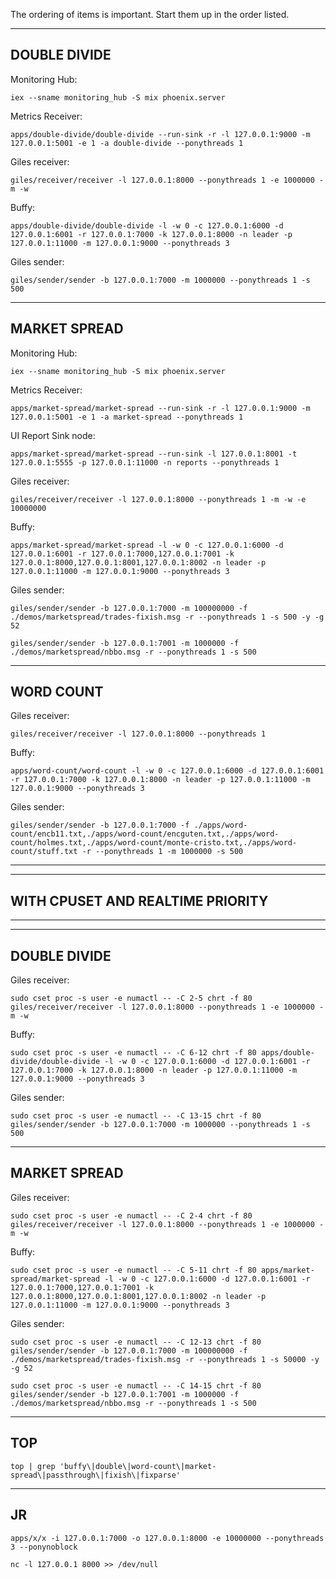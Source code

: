 The ordering of items is important. Start them up in the order listed.


---------------------------------
DOUBLE DIVIDE
---------------------------------

Monitoring Hub:
```
iex --sname monitoring_hub -S mix phoenix.server
```

Metrics Receiver:
```
apps/double-divide/double-divide --run-sink -r -l 127.0.0.1:9000 -m 127.0.0.1:5001 -e 1 -a double-divide --ponythreads 1
```

Giles receiver:
```
giles/receiver/receiver -l 127.0.0.1:8000 --ponythreads 1 -e 1000000 -m -w
```

Buffy:
```
apps/double-divide/double-divide -l -w 0 -c 127.0.0.1:6000 -d 127.0.0.1:6001 -r 127.0.0.1:7000 -k 127.0.0.1:8000 -n leader -p 127.0.0.1:11000 -m 127.0.0.1:9000 --ponythreads 3
```

Giles sender:
```
giles/sender/sender -b 127.0.0.1:7000 -m 1000000 --ponythreads 1 -s 500
```

---------------------------------
MARKET SPREAD
---------------------------------

Monitoring Hub:
```
iex --sname monitoring_hub -S mix phoenix.server
```

Metrics Receiver:
```
apps/market-spread/market-spread --run-sink -r -l 127.0.0.1:9000 -m 127.0.0.1:5001 -e 1 -a market-spread --ponythreads 1
```

UI Report Sink node:
```
apps/market-spread/market-spread --run-sink -l 127.0.0.1:8001 -t 127.0.0.1:5555 -p 127.0.0.1:11000 -n reports --ponythreads 1
```

Giles receiver:
```
giles/receiver/receiver -l 127.0.0.1:8000 --ponythreads 1 -m -w -e 10000000
```

Buffy:
```
apps/market-spread/market-spread -l -w 0 -c 127.0.0.1:6000 -d 127.0.0.1:6001 -r 127.0.0.1:7000,127.0.0.1:7001 -k 127.0.0.1:8000,127.0.0.1:8001,127.0.0.1:8002 -n leader -p 127.0.0.1:11000 -m 127.0.0.1:9000 --ponythreads 3
```

Giles sender:
```
giles/sender/sender -b 127.0.0.1:7000 -m 100000000 -f ./demos/marketspread/trades-fixish.msg -r --ponythreads 1 -s 500 -y -g 52

giles/sender/sender -b 127.0.0.1:7001 -m 1000000 -f ./demos/marketspread/nbbo.msg -r --ponythreads 1 -s 500
```

---------------------------------
WORD COUNT
---------------------------------

Giles receiver:
```
giles/receiver/receiver -l 127.0.0.1:8000 --ponythreads 1
```

Buffy:
```
apps/word-count/word-count -l -w 0 -c 127.0.0.1:6000 -d 127.0.0.1:6001 -r 127.0.0.1:7000 -k 127.0.0.1:8000 -n leader -p 127.0.0.1:11000 -m 127.0.0.1:9000 --ponythreads 3
```

Giles sender:
```
giles/sender/sender -b 127.0.0.1:7000 -f ./apps/word-count/encb11.txt,./apps/word-count/encguten.txt,./apps/word-count/holmes.txt,./apps/word-count/monte-cristo.txt,./apps/word-count/stuff.txt -r --ponythreads 1 -m 1000000 -s 500 
```

---------------------------------
---------------------------------
WITH CPUSET AND REALTIME PRIORITY
---------------------------------
---------------------------------

---------------------------------
DOUBLE DIVIDE
---------------------------------

Giles receiver:
```
sudo cset proc -s user -e numactl -- -C 2-5 chrt -f 80 giles/receiver/receiver -l 127.0.0.1:8000 --ponythreads 1 -e 1000000 -m -w
```

Buffy:
```
sudo cset proc -s user -e numactl -- -C 6-12 chrt -f 80 apps/double-divide/double-divide -l -w 0 -c 127.0.0.1:6000 -d 127.0.0.1:6001 -r 127.0.0.1:7000 -k 127.0.0.1:8000 -n leader -p 127.0.0.1:11000 -m 127.0.0.1:9000 --ponythreads 3
```

Giles sender:
```
sudo cset proc -s user -e numactl -- -C 13-15 chrt -f 80 giles/sender/sender -b 127.0.0.1:7000 -m 1000000 --ponythreads 1 -s 500
```

---------------------------------
MARKET SPREAD
---------------------------------

Giles receiver:  
```
sudo cset proc -s user -e numactl -- -C 2-4 chrt -f 80 giles/receiver/receiver -l 127.0.0.1:8000 --ponythreads 1 -e 1000000 -m -w
```

Buffy:  
```
sudo cset proc -s user -e numactl -- -C 5-11 chrt -f 80 apps/market-spread/market-spread -l -w 0 -c 127.0.0.1:6000 -d 127.0.0.1:6001 -r 127.0.0.1:7000,127.0.0.1:7001 -k 127.0.0.1:8000,127.0.0.1:8001,127.0.0.1:8002 -n leader -p 127.0.0.1:11000 -m 127.0.0.1:9000 --ponythreads 3
```

Giles sender:
```
sudo cset proc -s user -e numactl -- -C 12-13 chrt -f 80 giles/sender/sender -b 127.0.0.1:7000 -m 100000000 -f ./demos/marketspread/trades-fixish.msg -r --ponythreads 1 -s 50000 -y -g 52

sudo cset proc -s user -e numactl -- -C 14-15 chrt -f 80 giles/sender/sender -b 127.0.0.1:7001 -m 1000000 -f ./demos/marketspread/nbbo.msg -r --ponythreads 1 -s 500
```


---------------------------------
TOP
---------------------------------

```
top | grep 'buffy\|double\|word-count\|market-spread\|passthrough\|fixish\|fixparse'
```

---------------------------------
JR
---------------------------------
```
apps/x/x -i 127.0.0.1:7000 -o 127.0.0.1:8000 -e 10000000 --ponythreads 3 --ponynoblock
```

```
nc -l 127.0.0.1 8000 >> /dev/null
```

